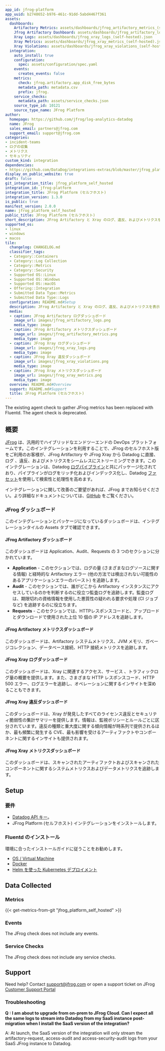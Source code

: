 ```yaml
---
app_id: jfrog-platform
app_uuid: b2748652-b976-461c-91dd-5abd4467f361
assets:
  dashboards:
    Artifactory Metrics: assets/dashboards/jfrog_artifactory_metrics_(self-hosted).json
    Jfrog Artifactory Dashboard: assets/dashboards/jfrog_artifactory_logs_(self-hosted).json
    Xray Logs: assets/dashboards/jfrog_xray_logs_(self-hosted).json
    Xray Metrics: assets/dashboards/jfrog_xray_metrics_(self-hosted).json
    Xray Violations: assets/dashboards/jfrog_xray_violations_(self-hosted).json
  integration:
    auto_install: true
    configuration:
      spec: assets/configuration/spec.yaml
    events:
      creates_events: false
    metrics:
      check: jfrog.artifactory.app_disk_free_bytes
      metadata_path: metadata.csv
      prefix: jfrog.
    service_checks:
      metadata_path: assets/service_checks.json
    source_type_id: 10121
    source_type_name: JFrog Platform
author:
  homepage: https://github.com/jfrog/log-analytics-datadog
  name: JFrog
  sales_email: partners@jfrog.com
  support_email: support@jfrog.com
categories:
- incident-teams
- ログの収集
- メトリクス
- セキュリティ
custom_kind: integration
dependencies:
- https://github.com/DataDog/integrations-extras/blob/master/jfrog_platform_self_hosted/README.md
display_on_public_website: true
draft: false
git_integration_title: jfrog_platform_self_hosted
integration_id: jfrog-platform
integration_title: JFrog Platform (セルフホスト)
integration_version: 1.3.0
is_public: true
manifest_version: 2.0.0
name: jfrog_platform_self_hosted
public_title: JFrog Platform (セルフホスト)
short_description: JFrog Artifactory と Xray のログ、違反、およびメトリクスを表示、分析します。
supported_os:
- linux
- windows
- macos
tile:
  changelog: CHANGELOG.md
  classifier_tags:
  - Category::Containers
  - Category::Log Collection
  - Category::Metrics
  - Category::Security
  - Supported OS::Linux
  - Supported OS::Windows
  - Supported OS::macOS
  - Offering::Integration
  - Submitted Data Type::Metrics
  - Submitted Data Type::Logs
  configuration: README.md#Setup
  description: JFrog Artifactory と Xray のログ、違反、およびメトリクスを表示、分析します。
  media:
  - caption: JFrog Artifactory ログダッシュボード
    image_url: images/jfrog_artifactory_logs.png
    media_type: image
  - caption: JFrog Artifactory メトリクスダッシュボード
    image_url: images/jfrog_artifactory_metrics.png
    media_type: image
  - caption: JFrog Xray ログダッシュボード
    image_url: images/jfrog_xray_logs.png
    media_type: image
  - caption: JFrog Xray 違反ダッシュボード
    image_url: images/jfrog_xray_violations.png
    media_type: image
  - caption: JFrog Xray メトリクスダッシュボード
    image_url: images/jfrog_xray_metrics.png
    media_type: image
  overview: README.md#Overview
  support: README.md#Support
  title: JFrog Platform (セルフホスト)
---
```


<!--  SOURCED FROM https://github.com/DataDog/integrations-extras -->
<div class="alert alert-warning">The existing agent check to gather JFrog metrics has been replaced with Fluentd. The agent check is deprecated.</div>

## 概要

[JFrog][1] は、汎用的でハイブリッドなエンドツーエンドの DevOps プラットフォームです。このインテグレーションを利用することで、JFrog のセルフホスト版をご利用のお客様が、JFrog Artifactory や JFrog Xray から Datadog に直接、ログ 、違反、およびメトリクスをシームレスにストリーミングできます。このインテグレーションは、Datadog [ログパイプライン][2]と共にパッケージ化されており、パイプラインがログをリッチ化およびインデックス化し、Datadog [ファセット][3]を使用して検索性と処理性を高めます。

インテグレーションに関して改善のご要望があれば、JFrog までお知らせください。より詳細なドキュメントについては、[GitHub][4] をご覧ください。

### JFrog ダッシュボード

このインテグレーションとパッケージになっているダッシュボードは、インテグレーションタイルの Assets タブで確認できます。

#### JFrog Artifactory ダッシュボード
このダッシュボードは Application、Audit、Requests の 3 つのセクションに分かれています。
* **Application** - このセクションでは、ログの量 (さまざまなログソースに関する情報) と経時的な Artifactory エラー (他の方法では検出されない可能性のあるアプリケーションエラーのバースト) を追跡します。
* **Audit** - このセクションでは、誰がどこから Artifactory インスタンスにアクセスしているのかを判断するのに役立つ監査ログを追跡します。監査ログは、期限切れの資格情報を使用した悪質性の疑われる要求や処理 (CI ジョブなど) を追跡するのに役立ちます。
* **Requests** - このセクションでは、HTTPレスポンスコードと、アップロードとダウンロードで使用された上位 10 個の IP アドレスを追跡します。

#### JFrog Artifactory メトリクスダッシュボード
このダッシュボードは、Artifactory システムメトリクス、JVM メモリ、ガベージコレクション、データベース接続、HTTP 接続メトリクスを追跡します。

#### JFrog Xray ログダッシュボード
このダッシュボードは、Xray に関連するアクセス、サービス 、トラフィックログ量の概要を提供します。また、さまざまな HTTP レスポンスコード、HTTP 500 エラー、ログエラーを追跡し、オペレーションに関するインサイトを深めることもできます。

#### JFrog Xray 違反ダッシュボード
このダッシュボードは、Xray が発見したすべてのライセンス違反とセキュリティ脆弱性の集計サマリーを提供します。情報は、監視ポリシーとルールごとに区分されています。違反の種類と重大度に関する傾向情報が時系列で提供されるほか、最も頻繁に発生する CVE、最も影響を受けるアーティファクトやコンポーネントに関するインサイトも提供されます。

#### JFrog Xray メトリクスダッシュボード
このダッシュボードは、スキャンされたアーティファクトおよびスキャンされたコンポーネントに関するシステムメトリクスおよびデータメトリクスを追跡します。

## Setup

### 要件

* [Datadog API キー][5]。
* JFrog Platform (セルフホスト) インテグレーションをインストールします。

### Fluentd のインストール
環境に合ったインストールガイドに従うことをお勧めします。

* [OS / Virtual Machine][6]
* [Docker][7]
* [Helm を使った Kubernetes デプロイメント][8]

## Data Collected

### Metrics
{{< get-metrics-from-git "jfrog_platform_self_hosted" >}}


### Events

The JFrog check does not include any events.

### Service Checks

The JFrog check does not include any service checks.

## Support

Need help? Contact [support@jfrog.com][10] or open a support ticket on JFrog [Customer Support Portal][11]

### Troubleshooting

**Q : I am about to upgrade from on-prem to JFrog Cloud. Can I expect all the same logs to stream into Datadog from my SaaS instance post-migration when I install the SaaS version of the integration?**

A: At launch, the SaaS version of the integration will only stream the artifactory-request, access-audit and access-security-audit logs from your SaaS JFrog instance to Datadog.


[1]: https://jfrog.com/
[2]: https://docs.datadoghq.com/ja/logs/log_configuration/pipelines/?tab=source
[3]: https://docs.datadoghq.com/ja/logs/explorer/facets/
[4]: https://github.com/jfrog/log-analytics-datadog
[5]: https://app.datadoghq.com/organization-settings/api-keys
[6]: https://github.com/jfrog/log-analytics-datadog#os--virtual-machine
[7]: https://github.com/jfrog/log-analytics-datadog#docker
[8]: https://github.com/jfrog/log-analytics-datadog#kubernetes-deployment-with-helm
[9]: https://github.com/DataDog/integrations-extras/blob/master/jfrog_platform/metadata.csv
[10]: support@jfrog.com
[11]: https://support.jfrog.com/s/login/?language=en_US&ec=302&startURL=%2Fs%2F